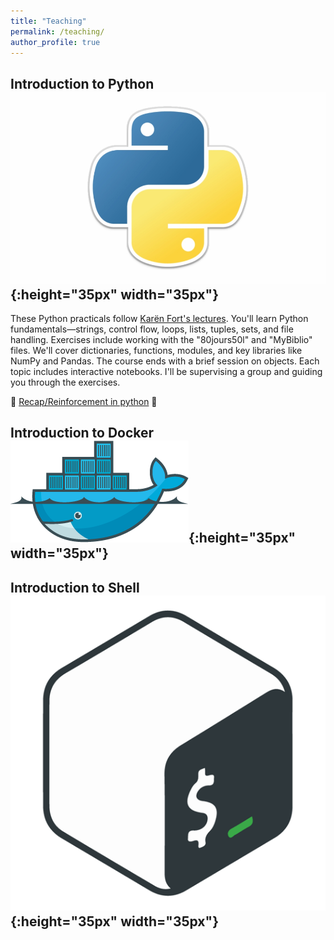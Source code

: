 ```yaml
---
title: "Teaching"
permalink: /teaching/
author_profile: true
---
```


## Introduction to Python ![emoji](/images/python-logo.jpeg){:height="35px" width="35px"}

These Python practicals follow [Karën Fort's lectures](https://members.loria.fr/KFort/idmc-nancy-from-2024/). You'll learn Python fundamentals—strings, control flow, loops, lists, tuples, sets, and file handling. Exercises include working with the "80jours50l" and "MyBiblio" files. We'll cover dictionaries, functions, modules, and key libraries like NumPy and Pandas. The course ends with a brief session on objects. Each topic includes interactive notebooks. I'll be supervising a group and guiding you through the exercises.

🚀 [Recap/Reinforcement in python](python/) 💪

## Introduction to Docker ![emoji](/images/docker-logo.png){:height="35px" width="35px"}

## Introduction to Shell ![emoji](/images/shell-logo.png){:height="35px" width="35px"}
